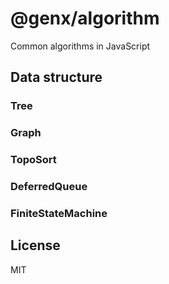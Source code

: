 # @genx/algorithm

Common algorithms in JavaScript

## Data structure

### Tree

### Graph

### TopoSort

### DeferredQueue

### FiniteStateMachine

## License

MIT
